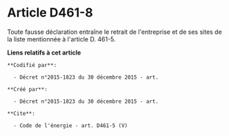 # Article D461-8

Toute fausse déclaration entraîne le retrait de l'entreprise et de ses sites de la liste mentionnée à l'article D. 461-5.

**Liens relatifs à cet article**

	**Codifié par**:

	  - Décret n°2015-1823 du 30 décembre 2015 - art.

	**Créé par**:

	  - Décret n°2015-1823 du 30 décembre 2015 - art.

	**Cite**:

	  - Code de l'énergie - art. D461-5 (V)
